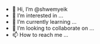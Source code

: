 - 👋 Hi, I’m @shwemyeik
- 👀 I’m interested in ...
- 🌱 I’m currently learning ...
- 💞️ I’m looking to collaborate on ...
- 📫 How to reach me ...

<!---
shwemyeik/shwemyeik is a ✨ special ✨ repository because its `README.md` (this file) appears on your GitHub profile.
You can click the Preview link to take a look at your changes.
--->
